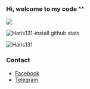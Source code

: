 ### Hi, welcome to my code ^^

![](https://komarev.com/ghpvc/?username=Haris131&color=green)

![Haris131-install github stats](https://github-readme-stats.vercel.app/api?username=Haris131&show_icons=true&theme=tokyonight&langs_count=5) 

<img src="https://github-readme-stats.vercel.app/api/top-langs?username=Haris131&show_icons=true&theme=tokyonight&locale=en&layout=compact" alt="Haris131" />

### Contact

- [Facebook](fb.me/hrs.chjporo)
- [Telegram](t.me/Chewy_Mage)

<!--
**Haris131/Haris131** is a ✨ _special_ ✨ repository because its `README.md` (this file) appears on your GitHub profile.

Here are some ideas to get you started:

- 🔭 I’m currently working on ...
- 🌱 I’m currently learning ...
- 👯 I’m looking to collaborate on ...
- 🤔 I’m looking for help with ...
- 💬 Ask me about ...
- 📫 How to reach me: ...
- 😄 Pronouns: ...
- ⚡ Fun fact: ...
-->
